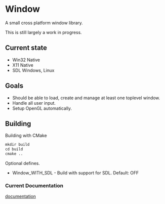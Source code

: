 # Window

A small cross platform window library.

This is still largely a work in progress.  

## Current state

+ Win32 Native
+ X11 Native
+ SDL Windows, Linux

## Goals

+ Should be able to load, create and manage at least one toplevel window.
+ Handle all user input.
+ Setup OpenGL automatically.

## Building

Building with CMake

```txt
mkdir build
cd build
cmake ..
```

Optional defines.

+ Window_WITH_SDL - Build with support for SDL. Default: OFF

### Current Documentation

[documentation](https://CharlesCarley.github.io/Window/)